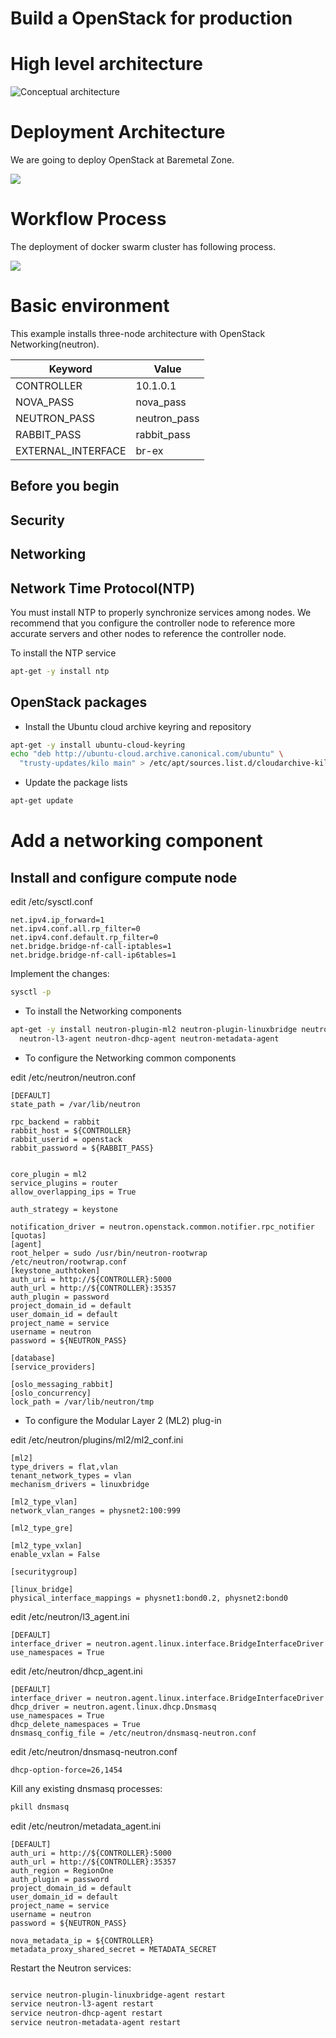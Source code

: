 # Build a OpenStack for production

# High level architecture

![Conceptual architecture](http://docs.openstack.org/kilo/install-guide/install/apt/content/figures/1/a/common/figures/openstack_kilo_conceptual_arch.png)

# Deployment Architecture
We are going to deploy OpenStack at Baremetal Zone.

<img src="https://raw.githubusercontent.com/pyengine/orchestra-books/master/cloud/OpenStack/deployment_architecture.png">

# Workflow Process

The deployment of docker swarm cluster has following process.

<img src="https://raw.githubusercontent.com/pyengine/orchestra-books/master/cloud/OpenStack/workflow.png">

# Basic environment
This example installs three-node architecture with OpenStack Networking(neutron).

Keyword     | Value
-----       | -----
CONTROLLER  | 10.1.0.1
NOVA_PASS   | nova_pass
NEUTRON_PASS | neutron_pass
RABBIT_PASS | rabbit_pass
EXTERNAL_INTERFACE | br-ex


## Before you begin
## Security
## Networking
## Network Time Protocol(NTP)
You must install NTP to properly synchronize services among nodes. We recommend that you configure the controller node to reference more accurate servers and other nodes to reference the controller node.

To install the NTP service

~~~bash
apt-get -y install ntp
~~~

## OpenStack packages
* Install the Ubuntu cloud archive keyring and repository

~~~bash
apt-get -y install ubuntu-cloud-keyring
echo "deb http://ubuntu-cloud.archive.canonical.com/ubuntu" \
  "trusty-updates/kilo main" > /etc/apt/sources.list.d/cloudarchive-kilo.list
~~~

* Update the package lists

~~~bash
apt-get update
~~~

# Add a networking component

## Install and configure compute node

edit /etc/sysctl.conf

~~~text
net.ipv4.ip_forward=1
net.ipv4.conf.all.rp_filter=0
net.ipv4.conf.default.rp_filter=0
net.bridge.bridge-nf-call-iptables=1
net.bridge.bridge-nf-call-ip6tables=1
~~~

Implement the changes:

~~~bash
sysctl -p
~~~

* To install the Networking components

~~~bash
apt-get -y install neutron-plugin-ml2 neutron-plugin-linuxbridge neutron-plugin-linuxbridge-agent \
  neutron-l3-agent neutron-dhcp-agent neutron-metadata-agent
~~~

* To configure the Networking common components

edit /etc/neutron/neutron.conf

~~~text
[DEFAULT]
state_path = /var/lib/neutron

rpc_backend = rabbit
rabbit_host = ${CONTROLLER}
rabbit_userid = openstack
rabbit_password = ${RABBIT_PASS}


core_plugin = ml2
service_plugins = router
allow_overlapping_ips = True

auth_strategy = keystone

notification_driver = neutron.openstack.common.notifier.rpc_notifier
[quotas]
[agent]
root_helper = sudo /usr/bin/neutron-rootwrap /etc/neutron/rootwrap.conf
[keystone_authtoken]
auth_uri = http://${CONTROLLER}:5000
auth_url = http://${CONTROLLER}:35357
auth_plugin = password
project_domain_id = default
user_domain_id = default
project_name = service
username = neutron
password = ${NEUTRON_PASS}

[database]
[service_providers]

[oslo_messaging_rabbit]
[oslo_concurrency]
lock_path = /var/lib/neutron/tmp

~~~

* To configure the Modular Layer 2 (ML2) plug-in

edit /etc/neutron/plugins/ml2/ml2_conf.ini

~~~text
[ml2]
type_drivers = flat,vlan
tenant_network_types = vlan
mechanism_drivers = linuxbridge

[ml2_type_vlan]
network_vlan_ranges = physnet2:100:999

[ml2_type_gre]

[ml2_type_vxlan]
enable_vxlan = False

[securitygroup]

[linux_bridge]
physical_interface_mappings = physnet1:bond0.2, physnet2:bond0

~~~

edit /etc/neutron/l3_agent.ini

~~~text
[DEFAULT]
interface_driver = neutron.agent.linux.interface.BridgeInterfaceDriver
use_namespaces = True
~~~

edit /etc/neutron/dhcp_agent.ini

~~~text
[DEFAULT]
interface_driver = neutron.agent.linux.interface.BridgeInterfaceDriver
dhcp_driver = neutron.agent.linux.dhcp.Dnsmasq
use_namespaces = True
dhcp_delete_namespaces = True
dnsmasq_config_file = /etc/neutron/dnsmasq-neutron.conf
~~~

edit /etc/neutron/dnsmasq-neutron.conf

~~~text
dhcp-option-force=26,1454
~~~

Kill any existing dnsmasq processes:

~~~bash
pkill dnsmasq
~~~

edit /etc/neutron/metadata_agent.ini

~~~text
[DEFAULT]
auth_uri = http://${CONTROLLER}:5000
auth_url = http://${CONTROLLER}:35357
auth_region = RegionOne
auth_plugin = password
project_domain_id = default
user_domain_id = default
project_name = service
username = neutron
password = ${NEUTRON_PASS}

nova_metadata_ip = ${CONTROLLER}
metadata_proxy_shared_secret = METADATA_SECRET
~~~


Restart the Neutron services:

~~~bash

service neutron-plugin-linuxbridge-agent restart
service neutron-l3-agent restart
service neutron-dhcp-agent restart
service neutron-metadata-agent restart

~~~

